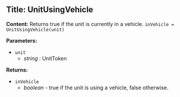 ## Title: UnitUsingVehicle

**Content:**
Returns true if the unit is currently in a vehicle.
`inVehicle = UnitUsingVehicle(unit)`

**Parameters:**
- `unit`
  - *string* : UnitToken

**Returns:**
- `inVehicle`
  - *boolean* - true if the unit is using a vehicle, false otherwise.